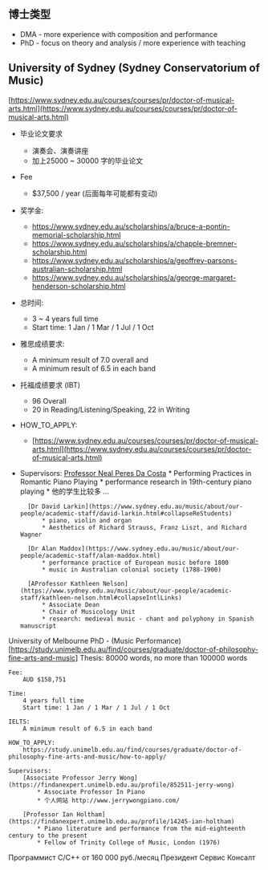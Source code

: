 
## 博士类型

* DMA - more experience with composition and performance
* PhD - focus on theory and analysis / more experience with teaching

## University of Sydney (Sydney Conservatorium of Music)
[https://www.sydney.edu.au/courses/courses/pr/doctor-of-musical-arts.html](https://www.sydney.edu.au/courses/courses/pr/doctor-of-musical-arts.html)

* 毕业论文要求
	+ 演奏会、演奏讲座
	+ 加上25000 ~ 30000 字的毕业论文
* Fee
	+ $37,500 / year (后面每年可能都有变动)

* 奖学金:
	+ https://www.sydney.edu.au/scholarships/a/bruce-a-pontin-memorial-scholarship.html
	+ https://www.sydney.edu.au/scholarships/a/chapple-bremner-scholarship.html
	+ https://www.sydney.edu.au/scholarships/a/geoffrey-parsons-australian-scholarship.html
	+ https://www.sydney.edu.au/scholarships/a/george-margaret-henderson-scholarship.html

* 总时间: 
	+ 3 ~ 4 years full time
	+ Start time: 1 Jan / 1 Mar / 1 Jul / 1 Oct

* 雅思成绩要求: 
	+ A minimum result of 7.0 overall and 
	+ A minimum result of 6.5 in each band

* 托福成绩要求 (IBT)
	+ 96 Overall
	+ 20 in Reading/Listening/Speaking, 22 in Writing

* HOW_TO_APPLY:
	- [https://www.sydney.edu.au/courses/courses/pr/doctor-of-musical-arts.html](https://www.sydney.edu.au/courses/courses/pr/doctor-of-musical-arts.html)

* Supervisors:
	[Professor Neal Peres Da Costa](https://www.sydney.edu.au/music/about/our-people/academic-staff/neal-peresdacosta.html)
		* Performing Practices in Romantic Piano Playing
		* performance research in 19th-century piano playing
		* 他的学生比较多 ...

		[Dr David Larkin](https://www.sydney.edu.au/music/about/our-people/academic-staff/david-larkin.html#collapseReStudents)
			* piano, violin and organ
			* Aesthetics of Richard Strauss, Franz Liszt, and Richard Wagner

		[Dr Alan Maddox](https://www.sydney.edu.au/music/about/our-people/academic-staff/alan-maddox.html)
			* performance practice of European music before 1800
			* music in Australian colonial society (1788-1900)

		[AProfessor Kathleen Nelson](https://www.sydney.edu.au/music/about/our-people/academic-staff/kathleen-nelson.html#collapseIntlLinks)
			* Associate Dean
			* Chair of Musicology Unit
			* research: medieval music - chant and polyphony in Spanish manuscript




University of Melbourne
PhD - (Music Performance)
[https://study.unimelb.edu.au/find/courses/graduate/doctor-of-philosophy-fine-arts-and-music]
	Thesis:
		80000 words, no more than 100000 words

	Fee: 
		AUD $158,751

	Time: 
		4 years full time
		Start time: 1 Jan / 1 Mar / 1 Jul / 1 Oct

	IELTS: 
		A minimum result of 6.5 in each band

	HOW_TO_APPLY:
		https://study.unimelb.edu.au/find/courses/graduate/doctor-of-philosophy-fine-arts-and-music/how-to-apply/

	Supervisors:
		[Associate Professor Jerry Wong](https://findanexpert.unimelb.edu.au/profile/852511-jerry-wong)
			* Associate Professor In Piano
			* 个人网站 http://www.jerrywongpiano.com/

		[Professor Ian Holtham](https://findanexpert.unimelb.edu.au/profile/14245-ian-holtham)
			* Piano literature and performance from the mid-eighteenth century to the present
			* Fellow of Trinity College of Music, London (1976)



Программист C/С++
от 160 000 руб./месяц
Президент Сервис Консалт
